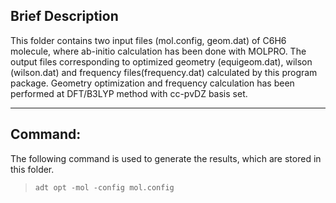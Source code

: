 ## Brief Description


This folder contains two input files (mol.config, geom.dat) of C6H6 molecule, where ab-initio calculation has been done with MOLPRO. 
The output files corresponding to optimized geometry (equigeom.dat), wilson (wilson.dat) and frequency files(frequency.dat) calculated by this program package. 
Geometry optimization and frequency calculation has been performed at DFT/B3LYP method with cc-pvDZ basis set.

---
## Command:

The following command is used to generate the results, which are stored in this folder.


>`adt opt -mol -config mol.config`
